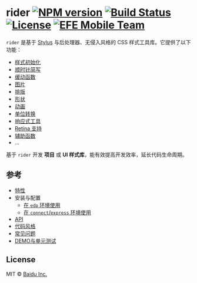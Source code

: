 rider [![NPM version](https://img.shields.io/npm/v/rider.svg?style=flat-square)](https://npmjs.org/package/rider) [![Build Status](https://img.shields.io/travis/ecomfe/rider.svg?style=flat-square)](https://travis-ci.org/ecomfe/rider) [![License](https://img.shields.io/npm/l/rider.svg?style=flat-square)](./LICENSE) [![EFE Mobile Team](https://img.shields.io/badge/EFE-Mobile_Team-blue.svg?style=flat-square)](http://efe.baidu.com)
===

`rider` 是基于 [Stylus](http://stylus-lang.com) 与后处理器、无侵入风格的 CSS 样式工具库。它提供了以下功能：

 * [样式初始化](./doc/initialize.md)
 * [顺时针简写](./doc/clockhand.md)
 * [缓动函数](./doc/easing.md)
 * [图片](./doc/image.md)
 * [排版](./doc/typography.md)
 * [形状](./doc/shape.md)
 * [动画](./doc/animate.md)
 * [单位转换](./doc/unit.md)
 * [响应式工具](./doc/breakpoint.md)
 * [Retina 支持](./doc/retina.md)
 * [辅助函数](./doc/helper.md)
 * ...

基于 `rider` 开发 **项目** 或 **UI 样式库**，能有效提高开发效率，延长代码生命周期。

## 参考

 * [特性](./doc/feature.md)
 * 安装与配置
     * [在 `edp` 环境使用](https://github.com/ecomfe/edp-provider-rider)
     * [在 `connect`/`express` 环境使用](./doc/connect.md)
 * [API](./doc/api.md)
 * [代码风格](./doc/code-style.md)
 * [常见问题](./doc/faq.md)
 * [DEMO与单元测试](./doc/demo-and-ut.md)

## License

MIT &copy; [Baidu Inc.](./LICENSE)
